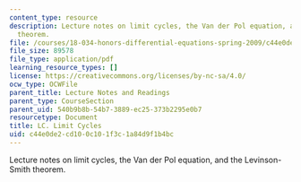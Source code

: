 ```yaml
---
content_type: resource
description: Lecture notes on limit cycles, the Van der Pol equation, and the Levinson-Smith
  theorem.
file: /courses/18-034-honors-differential-equations-spring-2009/c44e0de2cd100c101f3c1a84d9f1b4bc_MIT18_034s09_lec36_lc.pdf
file_size: 89578
file_type: application/pdf
learning_resource_types: []
license: https://creativecommons.org/licenses/by-nc-sa/4.0/
ocw_type: OCWFile
parent_title: Lecture Notes and Readings
parent_type: CourseSection
parent_uid: 540b9b8b-54b7-3889-ec25-373b2295e0b7
resourcetype: Document
title: LC. Limit Cycles
uid: c44e0de2-cd10-0c10-1f3c-1a84d9f1b4bc
---
```

Lecture notes on limit cycles, the Van der Pol equation, and the Levinson-Smith theorem.